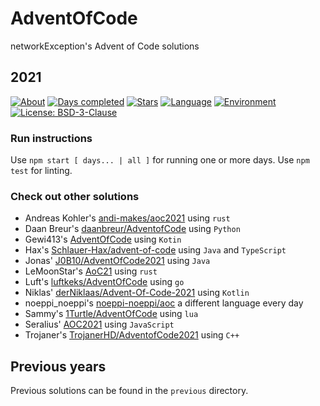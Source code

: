 # AdventOfCode

networkException's Advent of Code solutions

## 2021

[![About](https://img.shields.io/badge/Advent%20of%20Code-About-red)](https://adventofcode.com/2020/about)
[![Days completed](https://img.shields.io/badge/Days%20completed-8-brightgreen)](https://github.com/networkException/AdventOfCode/)
[![Stars](https://img.shields.io/badge/Stars-16-yellow)](https://github.com/networkException/AdventOfCode/)
[![Language](https://img.shields.io/badge/Language-TypeScript-blue)](https://www.typescriptlang.org/)
[![Environment](https://img.shields.io/badge/Environment-Node-brightgreen)](https://nodejs.org/en/)
[![License: BSD-3-Clause](https://img.shields.io/badge/License-BSD--3--Clause-red.svg)](https://spdx.org/licenses/BSD-3-Clause.html)

### Run instructions

Use `npm start [ days... | all ]` for running one or more days.
Use `npm test` for linting.

### Check out other solutions

+ Andreas Kohler's [andi-makes/aoc2021](https://github.com/andi-makes/aoc2021) using `rust`
+ Daan Breur's [daanbreur/AdventofCode](https://github.com/daanbreur/AdventofCode/tree/master/2021) using `Python`
+ Gewi413's [AdventOfCode](https://github.com/Gewi413/AdventOfCode/tree/2021) using `Kotin`
+ Hax's [Schlauer-Hax/advent-of-code](https://github.com/Schlauer-Hax/advent-of-code) using `Java` and `TypeScript`
+ Jonas' [J0B10/AdventOfCode2021](https://github.com/J0B10/AdventOfCode2021) using `Java`
+ LeMoonStar's [AoC21](https://github.com/LeMoonStar/AoC21) using `rust`
+ Luft's [luftkeks/AdventOfCode](https://github.com/luftkeks/AdventOfCode/tree/main/2021) using `go`
+ Niklas' [derNiklaas/Advent-Of-Code-2021](https://github.com/derNiklaas/Advent-Of-Code-2021) using `Kotlin`
+ noeppi_noeppi's [noeppi-noeppi/aoc](https://github.com/noeppi-noeppi/aoc/tree/master/2021) a different language every day
+ Sammy's [1Turtle/AdventOfCode](https://github.com/1Turtle/AdventOfCode/tree/main/2021%20-%20LUA) using `lua`
+ Seralius' [AOC2021](https://github.com/Seralius/AOC2021) using `JavaScript`
+ Trojaner's [TrojanerHD/AdventofCode2021](https://github.com/TrojanerHD/AdventofCode2021) using `C++`

## Previous years

Previous solutions can be found in the `previous` directory.
